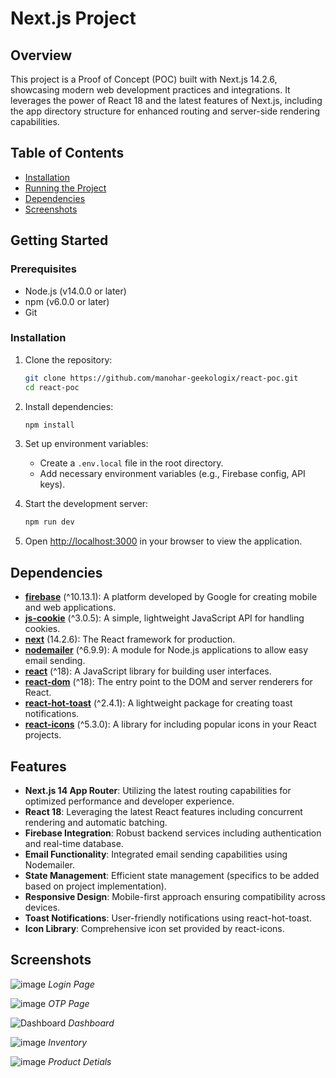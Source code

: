 # Next.js Project

## Overview
This project is a Proof of Concept (POC) built with Next.js 14.2.6, showcasing modern web development practices and integrations. It leverages the power of React 18 and the latest features of Next.js, including the app directory structure for enhanced routing and server-side rendering capabilities.

## Table of Contents

- [Installation](#installation)
- [Running the Project](#running-the-project)
- [Dependencies](#dependencies)
- [Screenshots](#screenshots)

## Getting Started

### Prerequisites

- Node.js (v14.0.0 or later)
- npm (v6.0.0 or later)
- Git

### Installation

1. Clone the repository:
   ```bash
   git clone https://github.com/manohar-geekologix/react-poc.git
   cd react-poc
   ```

2. Install dependencies:
   ```bash
   npm install
   ```

3. Set up environment variables:
   - Create a `.env.local` file in the root directory.
   - Add necessary environment variables (e.g., Firebase config, API keys).

4. Start the development server:
   ```bash
   npm run dev
   ```

5. Open [http://localhost:3000](http://localhost:3000) in your browser to view the application.

## Dependencies

- **[firebase](https://firebase.google.com/)** (^10.13.1): A platform developed by Google for creating mobile and web applications.
- **[js-cookie](https://github.com/js-cookie/js-cookie)** (^3.0.5): A simple, lightweight JavaScript API for handling cookies.
- **[next](https://nextjs.org/)** (14.2.6): The React framework for production.
- **[nodemailer](https://nodemailer.com/)** (^6.9.9): A module for Node.js applications to allow easy email sending.
- **[react](https://reactjs.org/)** (^18): A JavaScript library for building user interfaces.
- **[react-dom](https://reactjs.org/docs/react-dom.html)** (^18): The entry point to the DOM and server renderers for React.
- **[react-hot-toast](https://react-hot-toast.com/)** (^2.4.1): A lightweight package for creating toast notifications.
- **[react-icons](https://react-icons.github.io/react-icons/)** (^5.3.0): A library for including popular icons in your React projects.

## Features

- **Next.js 14 App Router**: Utilizing the latest routing capabilities for optimized performance and developer experience.
- **React 18**: Leveraging the latest React features including concurrent rendering and automatic batching.
- **Firebase Integration**: Robust backend services including authentication and real-time database.
- **Email Functionality**: Integrated email sending capabilities using Nodemailer.
- **State Management**: Efficient state management (specifics to be added based on project implementation).
- **Responsive Design**: Mobile-first approach ensuring compatibility across devices.
- **Toast Notifications**: User-friendly notifications using react-hot-toast.
- **Icon Library**: Comprehensive icon set provided by react-icons.

## Screenshots

![image](https://github.com/user-attachments/assets/9940eeee-08b2-4f02-96f1-502763f967f4)
*Login Page*

![image](https://github.com/user-attachments/assets/0b7eff09-1371-4e8a-9571-34da420af142)
*OTP Page*

![Dashboard](https://github.com/user-attachments/assets/286a29be-6d58-4172-9dfd-89931430f8f7)
*Dashboard*

![image](https://github.com/user-attachments/assets/05aeb9b6-52de-42a8-ae9e-43d80b822232)
*Inventory*

![image](https://github.com/user-attachments/assets/9831913b-d542-4611-a3e0-abdaa3f7e8cc)
*Product Detials*

